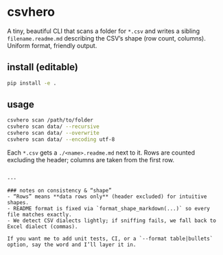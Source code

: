 # csvhero

A tiny, beautiful CLI that scans a folder for `*.csv` and writes a sibling `filename.readme.md`
describing the CSV’s shape (row count, columns). Uniform format, friendly output.

## install (editable)

```bash
pip install -e .
````

## usage

```bash
csvhero scan /path/to/folder
csvhero scan data/ --recursive
csvhero scan data/ --overwrite
csvhero scan data/ --encoding utf-8
```

Each `*.csv` gets a `./<name>.readme.md` next to it.
Rows are counted excluding the header; columns are taken from the first row.

```

---

### notes on consistency & “shape”
- “Rows” means **data rows only** (header excluded) for intuitive shapes.
- README format is fixed via `format_shape_markdown(...)` so every file matches exactly.
- We detect CSV dialects lightly; if sniffing fails, we fall back to Excel dialect (commas).

If you want me to add unit tests, CI, or a `--format table|bullets` option, say the word and I’ll layer it in.